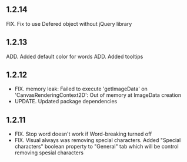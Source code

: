 ## 1.2.14
FIX. Fix to use Defered object without jQuery library 

## 1.2.13
ADD. Added default color for words
ADD. Added tooltips

## 1.2.12
* FIX. memory leak: Failed to execute 'getImageData' on 'CanvasRenderingContext2D': Out of memory at ImageData creation
* UPDATE. Updated package dependencies 

## 1.2.11
* FIX. Stop word doesn't work if Word-breaking turned off
* FIX. Visual always was removing special characters. Added "Special characters" boolean property to "General" tab which will be control removing spesial characters